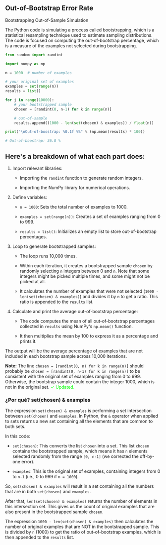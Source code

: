 ## Out-of-Bootstrap Error Rate

Bootstrapping Out-of-Sample Simulation

The Python code is simulating a process called bootstrapping, which is a statistical resampling technique used to estimate sampling distributions. The code is focused on computing the out-of-bootstrap percentage, which is a measure of the examples not selected during bootstrapping.

```py
from random import randint

import numpy as np

n = 1000  # number of examples

# your original set of examples
examples = set(range(n))
results = list()

for j in range(10000):
    # your bootstrapped sample
    chosen = [randint(0, n-1) for k in range(n)]

    # out-of-sample
    results.append((1000 - len(set(chosen) & examples)) / float(n))

print("\nOut-of-boostrap: %0.1f %%" % (np.mean(results) * 100))

# Out-of-boostrap: 36.8 %
```

## Here's a breakdown of what each part does:

1. Import relevant libraries:

    - Importing the `randint` function to generate random integers.

    - Importing the NumPy library for numerical operations.

2. Define variables:

    - `n = 1000`: Sets the total number of examples to 1000.

    - `examples = set(range(n))`: Creates a set of examples ranging from 0 to 999.

    - `results = list()`: Initializes an empty list to store out-of-bootstrap percentages.

3. Loop to generate bootstrapped samples:

    - The loop runs 10,000 times.

    - Within each iteration, it creates a bootstrapped sample `chosen` by randomly selecting `n` integers between 0 and `n`. Note that some integers might be picked multiple times, and some might not be picked at all.

    - It calculates the number of examples that were not selected (`1000 - len(set(chosen) & examples)`) and divides it by `n` to get a ratio. This ratio is appended to the `results` list.

4. Calculate and print the average out-of-bootstrap percentage:

    - The code computes the mean of all out-of-bootstrap percentages collected in `results` using NumPy's `np.mean()` function.

    - It then multiplies the mean by 100 to express it as a percentage and prints it.

The output will be the average percentage of examples that are not included in each bootstrap sample across 10,000 iterations.

**Note:** The line `chosen = [randint(0, n) for k in range(n)]` should probably be `chosen = [randint(0, n-1) for k in range(n)]` to be consistent with the original set of examples ranging from 0 to 999. Otherwise, the bootstrap sample could contain the integer 1000, which is not in the original set. <span style="color:lime;">&check; Updated.</span>

### ¿Por qué? set(chosen) & examples

The expression `set(chosen) & examples` is performing a set intersection between `set(chosen)` and `examples`. In Python, the `&` operator when applied to sets returns a new set containing all the elements that are common to both sets.

In this code:

- `set(chosen)`: This converts the list `chosen` into a set. This list `chosen` contains the bootstrapped sample, which means it has `n` elements selected randomly from the range `[0, n-1]` (we corrected the off-by-one error).
  
- `examples`: This is the original set of examples, containing integers from 0 to `n-1` (i.e., 0 to 999 if `n = 1000`).

So, `set(chosen) & examples` will result in a set containing all the numbers that are in both `set(chosen)` and `examples`.

After that, `len(set(chosen) & examples)` returns the number of elements in this intersection set. This gives us the count of original examples that are also present in the bootstrapped sample `chosen`.

The expression `1000 - len(set(chosen) & examples)` then calculates the number of original examples that are NOT in the bootstrapped sample. This is divided by `n` (1000) to get the ratio of out-of-bootstrap examples, which is then appended to the `results` list.

<br>
